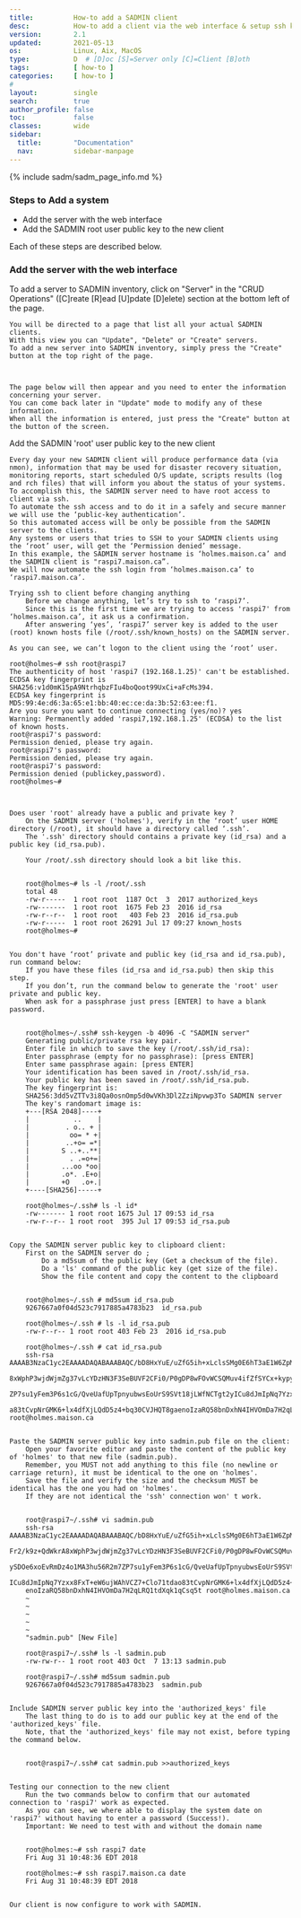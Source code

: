 ```yaml
---
title:          How-to add a SADMIN client
desc:           How-to add a client via the web interface & setup ssh keys
version:        2.1
updated:        2021-05-13
os:             Linux, Aix, MacOS
type:           D  # [D]oc [S]=Server only [C]=Client [B]oth
tags:           [ how-to ] 
categories:     [ how-to ] 
#
layout:         single
search:         true
author_profile: false
toc:            false
classes:        wide
sidebar:
  title:        "Documentation"
  nav:          sidebar-manpage
---
```


{% include sadm/sadm_page_info.md %}


### Steps to Add a system
- Add the server with the web interface  
- Add the SADMIN root user public key to the new client  

Each of these steps are described below.  


### Add the server with the web interface  

To add a server to SADMIN inventory, click on "Server" in the "CRUD Operations" 
([C]reate [R]ead [U]pdate [D]elete) section at the bottom left of the page.



    You will be directed to a page that list all your actual SADMIN clients.
    With this view you can "Update", "Delete" or "Create" servers.
    To add a new server into SADMIN inventory, simply press the "Create" button at the top right of the page.



    The page below will then appear and you need to enter the information concerning your server.
    You can come back later in "Update" mode to modify any of these information.
    When all the information is entered, just press the "Create" button at the button of the screen.




Add the SADMIN 'root' user public key to the new client

    Every day your new SADMIN client will produce performance data (via nmon), information that may be used for disaster recovery situation, monitoring reports, start scheduled O/S update, scripts results (log and rch files) that will inform you about the status of your systems.
    To accomplish this, the SADMIN server need to have root access to client via ssh.
    To automate the ssh access and to do it in a safely and secure manner we will use the ‘public-key authentication’.
    So this automated access will be only be possible from the SADMIN server to the clients.
    Any systems or users that tries to SSH to your SADMIN clients using the ‘root’ user, will get the ‘Permission denied’ message.
    In this example, the SADMIN server hostname is ‘holmes.maison.ca’ and the SADMIN client is "raspi7.maison.ca”.
    We will now automate the ssh login from ‘holmes.maison.ca’ to ‘raspi7.maison.ca’.

    Trying ssh to client before changing anything
        Before we change anything, let’s try to ssh to ‘raspi7’.
        Since this is the first time we are trying to access 'raspi7' from ‘holmes.maison.ca’, it ask us a confirmation.
        After answering ‘yes’, ‘raspi7’ server key is added to the user (root) known hosts file (/root/.ssh/known_hosts) on the SADMIN server.

    As you can see, we can’t logon to the client using the ‘root’ user.

    root@holmes~# ssh root@raspi7
    The authenticity of host 'raspi7 (192.168.1.25)' can't be established.
    ECDSA key fingerprint is SHA256:v1d0mK15pA9NtrhqbzFIu4boQoot99UxCi+aFcMs394.
    ECDSA key fingerprint is MD5:99:4e:d6:3a:65:e1:bb:40:ec:ce:da:3b:52:63:ee:f1.
    Are you sure you want to continue connecting (yes/no)? yes
    Warning: Permanently added 'raspi7,192.168.1.25' (ECDSA) to the list of known hosts.
    root@raspi7's password:
    Permission denied, please try again.
    root@raspi7's password:
    Permission denied, please try again.
    root@raspi7's password:
    Permission denied (publickey,password).
    root@holmes~#



    Does user 'root' already have a public and private key ?
        On the SADMIN server ('holmes'), verify in the ‘root’ user HOME directory (/root), it should have a directory called ‘.ssh’.
        The '.ssh' directory should contains a private key (id_rsa) and a public key (id_rsa.pub).

        Your /root/.ssh directory should look a bit like this.


        root@holmes~# ls -l /root/.ssh
        total 48
        -rw-r-----  1 root root  1187 Oct  3  2017 authorized_keys
        -rw-------  1 root root  1675 Feb 23  2016 id_rsa
        -rw-r--r--  1 root root   403 Feb 23  2016 id_rsa.pub
        -rw-r-----  1 root root 26291 Jul 17 09:27 known_hosts
        root@holmes~#


    You don't have ‘root’ private and public key (id_rsa and id_rsa.pub), run command below:
        If you have these files (id_rsa and id_rsa.pub) then skip this step.
        If you don’t, run the command below to generate the 'root' user private and public key.
        When ask for a passphrase just press [ENTER] to have a blank password.


        root@holmes~/.ssh# ssh-keygen -b 4096 -C "SADMIN server"
        Generating public/private rsa key pair.
        Enter file in which to save the key (/root/.ssh/id_rsa):
        Enter passphrase (empty for no passphrase): [press ENTER]
        Enter same passphrase again: [press ENTER]
        Your identification has been saved in /root/.ssh/id_rsa.
        Your public key has been saved in /root/.ssh/id_rsa.pub.
        The key fingerprint is:
        SHA256:3dd5vZTTv3i8Qa0osnOmp5d0wVKh3Dl2ZziNpvwp3To SADMIN server
        The key's randomart image is:
        +---[RSA 2048]----+
        |           ..    |
        |         . o.. + |
        |          oo= * +|
        |         ..+o= =*|
        |        S ..+..**|
        |          . .=o+=|
        |        ...oo *oo|
        |        .o*. .E+o|
        |        +O   .o+.|
        +----[SHA256]-----+
         
        root@holmes~/.ssh# ls -l id*
        -rw------- 1 root root 1675 Jul 17 09:53 id_rsa
        -rw-r--r-- 1 root root  395 Jul 17 09:53 id_rsa.pub


    Copy the SADMIN server public key to clipboard client:
        First on the SADMIN server do ;
            Do a md5sum of the public key (Get a checksum of the file).
            Do a 'ls' command of the public key (get size of the file).
            Show the file content and copy the content to the clipboard


        root@holmes~/.ssh # md5sum id_rsa.pub
        9267667a0f04d523c7917885a4783b23  id_rsa.pub

        root@holmes~/.ssh # ls -l id_rsa.pub
        -rw-r--r-- 1 root root 403 Feb 23  2016 id_rsa.pub

        root@holmes~/.ssh # cat id_rsa.pub
        ssh-rsa AAAAB3NzaC1yc2EAAAADAQABAAABAQC/bD8HxYuE/uZfG5ih+xLclsSMg0E6hT3aE1W6ZpMdz5w0Fr2/k9z+QdWkrD
        8xWphP3wjdWjmZg37vLcYDzHN3F3SeBUVF2CFi0/P0gDP8wFOvWCSQMuv4ifZfSYCx+kypySDOe6xoEvRmDz4o1MA3hu56R2m8
        ZP7su1yFem3P6s1cG/QveUafUpTpnyubwsEoUrS9SVt18jLWfNCTgt2yICu8dJmIpNq7Yzxx8FxT+eW6ujWAhVCZ7+Clo71tdw
        a83tCvpNrGMK6+lx4dfXjLQdD5z4+bq30CVJHQT8gaenoIzaRQ58bnDxhN4IHVOmDa7H2qLRQ1tdXqk1qCsq5t root@holmes.maison.ca


    Paste the SADMIN server public key into sadmin.pub file on the client:
        Open your favorite editor and paste the content of the public key of 'holmes' to that new file (sadmin.pub).
        Remember, you MUST not add anything to this file (no newline or carriage return), it must be identical to the one on 'holmes'.
        Save the file and verify the size and the checksum MUST be identical has the one you had on 'holmes'.
        If they are not identical the 'ssh' connection won' t work.


        root@raspi7~/.ssh# vi sadmin.pub
        ssh-rsa AAAAB3NzaC1yc2EAAAADAQABAAABAQC/bD8HxYuE/uZfG5ih+xLclsSMg0E6hT3aE1W6ZpMdz5w0
        Fr2/k9z+QdWkrA8xWphP3wjdWjmZg37vLcYDzHN3F3SeBUVF2CFi0/P0gDP8wFOvWCSQMuv4ifZfSYCx+kyp
        ySDOe6xoEvRmDz4o1MA3hu56R2m7ZP7su1yFem3P6s1cG/QveUafUpTpnyubwsEoUrS9SVt18jLWfNCTgt2y
        ICu8dJmIpNq7Yzxx8FxT+eW6ujWAhVCZ7+Clo71tdao83tCvpNrGMK6+lx4dfXjLQdD5z4+bq30CVJHQT8ga
        enoIzaRQ58bnDxhN4IHVOmDa7H2qLRQ1tdXqk1qCsq5t root@holmes.maison.ca
        ~                                                                                   
        ~                                                                                   
        ~                                                                                   
        ~                                                                                   
        ~                                                                                   
        "sadmin.pub" [New File]

        root@raspi7~/.ssh# ls -l sadmin.pub 
        -rw-rw-r-- 1 root root 403 Oct  7 13:13 sadmin.pub

        root@raspi7~/.ssh# md5sum sadmin.pub 
        9267667a0f04d523c7917885a4783b23  sadmin.pub


    Include SADMIN server public key into the 'authorized_keys' file
        The last thing to do is to add our public key at the end of the 'authorized_keys' file.
        Note, that the 'authorized_keys' file may not exist, before typing the command below.


        root@raspi7~/.ssh# cat sadmin.pub >>authorized_keys


    Testing our connection to the new client
        Run the two commands below to confirm that our automated connection to 'raspi7' work as expected.
        As you can see, we where able to display the system date on 'raspi7' without having to enter a password (Success!).
        Important: We need to test with and without the domain name


        root@holmes:~# ssh raspi7 date
        Fri Aug 31 10:48:36 EDT 2018

        root@holmes:~# ssh raspi7.maison.ca date
        Fri Aug 31 10:48:39 EDT 2018


    Our client is now configure to work with SADMIN.



